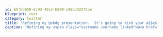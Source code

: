 ```yaml
---
id: b5fbd659-dc93-40c2-b009-c55bc42275be
blueprint: text
category: twitter
title: "Refining my @okdg presentation.  It's going to kick your a$$e$ people!"
caption: 'Refining my <span class="username username_linked">@<a href="https://twitter.com/okdg" title="OKDG">okdg</a></span> presentation.  It''s going to kick your a$$e$ people!'
---
```

